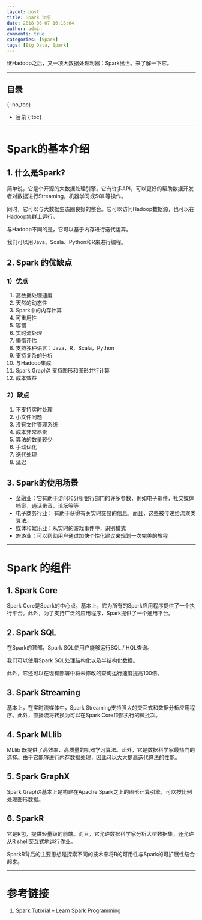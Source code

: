 ```yaml
---
layout: post
title: Spark 介绍
date: 2018-06-07 16:16:04
author: admin
comments: true
categories: [Spark]
tags: [Big Data, Spark]
---
```


继Hadoop之后，又一项大数据处理利器：Spark出世。来了解一下它。

<!-- more -->
---
## 目录
{:.no_toc}

* 目录
{:toc}
---

# Spark的基本介绍

## 1. 什么是Spark?

简单说，它是个开源的大数据处理引擎。它有许多API，可以更好的帮助数据开发者对数据进行Streaming，机器学习或SQL等操作。

同时，它可以与大数据生态圈良好的整合。它可以访问Hadoop数据源，也可以在Hadoop集群上运行。

与Hadoop不同的是，它可以基于内存进行迭代运算。

我们可以用Java、Scala、Python和R来进行编程。

## 2. Spark 的优缺点

### 1）优点

1. 高数据处理速度
2. 天然的动态性
3. Spark中的内存计算
4. 可重用性
5. 容错
6. 实时流处理
7. 懒惰评估
8. 支持多种语言：Java，R，Scala，Python
9. 支持复杂的分析
10. 与Hadoop集成
11. Spark GraphX 支持图形和图形并行计算
12. 成本效益

### 2）缺点

1. 不支持实时处理
2. 小文件问题
3. 没有文件管理系统
4. 成本非常昂贵
5. 算法的数量较少
6. 手动优化
7. 迭代处理
8. 延迟

## 3. Spark的使用场景

- 金融业：它有助于访问和分析银行部门的许多参数，例如电子邮件，社交媒体档案，通话录音，论坛等等
- 电子商务行业： 有助于获得有关实时交易的信息。而且，这些被传递给流聚类算法。
- 媒体和娱乐业：从实时的游戏事件中，识别模式
- 旅游业：可以帮助用户通过加快个性化建议来规划一次完美的旅程

---

# Spark 的组件

## 1. Spark Core

Spark Core是Spark的中心点。基本上，它为所有的Spark应用程序提供了一个执行平台。此外，为了支持广泛的应用程序，Spark提供了一个通用平台。

## 2. Spark SQL

在Spark的顶部，Spark SQL使用户能够运行SQL / HQL查询。

我们可以使用Spark SQL处理结构化以及半结构化数据。

此外，它还可以在现有部署中将未修改的查询运行速度提高100倍。

## 3. Spark Streaming

基本上，在实时流媒体中，Spark Streaming支持强大的交互式和数据分析应用程序。此外，直播流将转换为可以在Spark Core顶部执行的微批次。

## 4. Spark MLlib

MLlib 既提供了高效率、高质量的机器学习算法。此外，它是数据科学家最热门的选择。由于它能够进行内存数据处理，因此可以大大提高迭代算法的性能。

## 5. Spark GraphX

Spark GraphX基本上是构建在Apache Spark之上的图形计算引擎，可以按比例处理图形数据。

## 6. SparkR

它是R包，提供轻量级的前端。而且，它允许数据科学家分析大型数据集，还允许从R shell交互式地运行作业。

SparkR背后的主要思想是探索不同的技术来将R的可用性与Spark的可扩展性结合起来。

---

# 参考链接
1. [Spark Tutorial – Learn Spark Programming](https://data-flair.training/blogs/spark-tutorial/)
